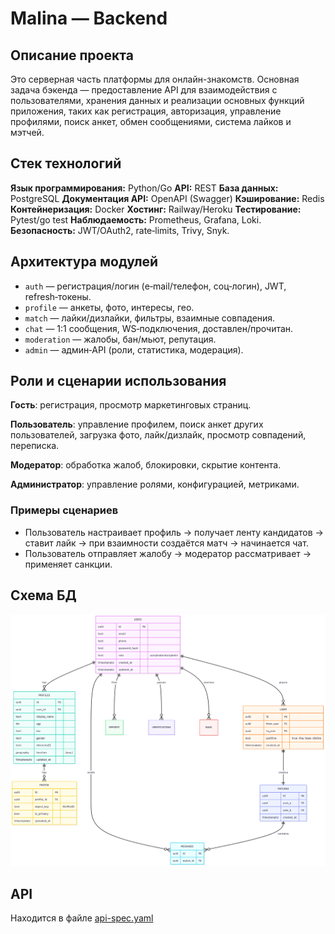 # Malina — Backend
## Описание проекта
Это серверная часть платформы для онлайн-знакомств. Основная задача бэкенда — предоставление API для взаимодействия с пользователями, хранения данных и реализации основных функций приложения, таких как регистрация, авторизация, управление профилями, поиск анкет, обмен сообщениями, система лайков и мэтчей.

## Стек технологий
**Язык программирования:** Python/Go
**API:** REST
**База данных:** PostgreSQL
**Документация API:** OpenAPI (Swagger)
**Кэширование:** Redis
**Контейнеризация:** Docker
**Хостинг:** Railway/Heroku
**Тестирование:** Pytest/go test
**Наблюдаемость:** Prometheus, Grafana, Loki.
**Безопасность:** JWT/OAuth2, rate‑limits, Trivy, Snyk.

## Архитектура модулей

- `auth` — регистрация/логин (e‑mail/телефон, соц‑логин), JWT, refresh‑токены.
- `profile` — анкеты, фото, интересы, гео.
- `match` — лайки/дизлайки, фильтры, взаимные совпадения.
- `chat` — 1:1 сообщения, WS‑подключения, доставлен/прочитан.
- `moderation` — жалобы, бан/мьют, репутация.
- `admin` — админ‑API (роли, статистика, модерация).

## Роли и сценарии использования

**Гость**: регистрация, просмотр маркетинговых страниц.

**Пользователь**: управление профилем, поиск анкет других пользователей, загрузка фото, лайк/дизлайк, просмотр совпадений, переписка.

**Модератор**: обработка жалоб, блокировки, скрытие контента.

**Администратор**: управление ролями, конфигурацией, метриками.

### Примеры сценариев

- Пользователь настраивает профиль → получает ленту кандидатов → ставит лайк → при взаимности создаётся матч → начинается чат.
- Пользователь отправляет жалобу → модератор рассматривает → применяет санкции.

## Схема БД

![Database Schema](docs/erg.png)

## API

Находится в файле [api-spec.yaml](api-spec.yaml)
